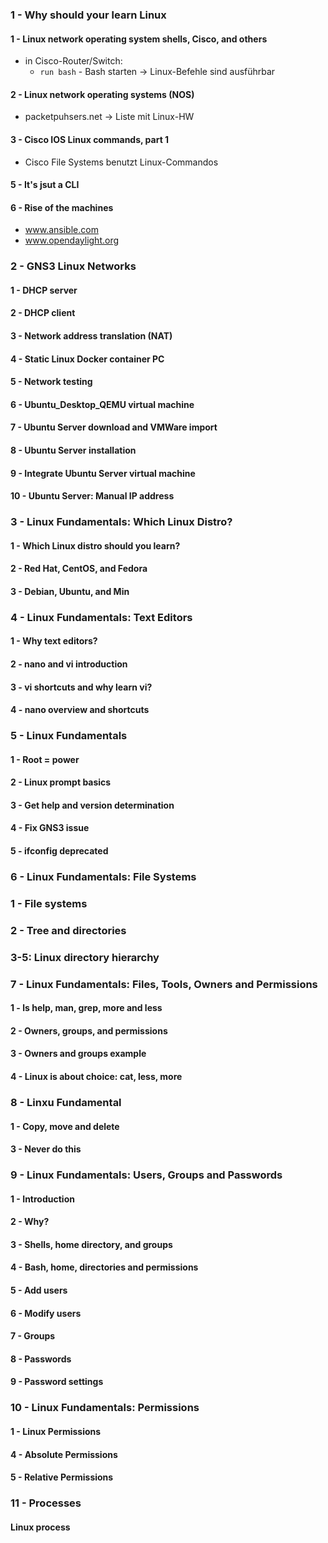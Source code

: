 ### 1 - Why should your learn Linux
#### 1 - Linux network operating system shells, Cisco, and others
* in Cisco-Router/Switch:
    * `run bash` - Bash starten -> Linux-Befehle sind ausführbar
#### 2 - Linux network operating systems (NOS)
* packetpuhsers.net -> Liste mit Linux-HW
#### 3 - Cisco IOS Linux commands, part 1
* Cisco File Systems benutzt Linux-Commandos
#### 5 - It's jsut a CLI
#### 6 - Rise of the machines
* www.ansible.com
* www.opendaylight.org

### 2 - GNS3 Linux Networks
#### 1 - DHCP server
#### 2 - DHCP client
#### 3 - Network address translation (NAT)
#### 4 - Static Linux Docker container PC
#### 5 - Network testing
#### 6 - Ubuntu_Desktop_QEMU virtual machine
#### 7 - Ubuntu Server download and VMWare import
#### 8 - Ubuntu Server installation
#### 9 - Integrate Ubuntu Server virtual machine
#### 10 - Ubuntu Server: Manual IP address

### 3 - Linux Fundamentals: Which Linux Distro? 
#### 1 - Which Linux distro should you learn?
#### 2 - Red Hat, CentOS, and Fedora
#### 3 - Debian, Ubuntu, and Min

### 4 - Linux Fundamentals: Text Editors
#### 1 - Why text editors?
#### 2 - nano and vi introduction
#### 3 - vi shortcuts and why learn vi?
#### 4 - nano overview and shortcuts

### 5 - Linux Fundamentals
#### 1 - Root = power
#### 2 - Linux prompt basics
#### 3 - Get help and version determination
#### 4 - Fix GNS3 issue
#### 5 - ifconfig deprecated

### 6 - Linux Fundamentals: File Systems
### 1 - File systems
### 2 - Tree and directories
### 3-5: Linux directory hierarchy

### 7 - Linux Fundamentals: Files, Tools, Owners and Permissions
#### 1 - ls help, man, grep, more and less
#### 2 - Owners, groups, and permissions
#### 3 - Owners and groups example
#### 4 - Linux is about choice: cat, less, more

### 8 - Linxu Fundamental
#### 1 - Copy, move and delete
#### 3 - Never do this

### 9 - Linux Fundamentals: Users, Groups and Passwords
#### 1 - Introduction
#### 2 - Why?
#### 3 - Shells, home directory, and groups
#### 4 - Bash, home, directories and permissions
#### 5 - Add users
#### 6 - Modify users
#### 7 - Groups
#### 8 - Passwords
#### 9 - Password settings

### 10 - Linux Fundamentals: Permissions
#### 1 - Linux Permissions
#### 4 - Absolute Permissions
#### 5 - Relative Permissions

### 11 - Processes
#### Linux process
